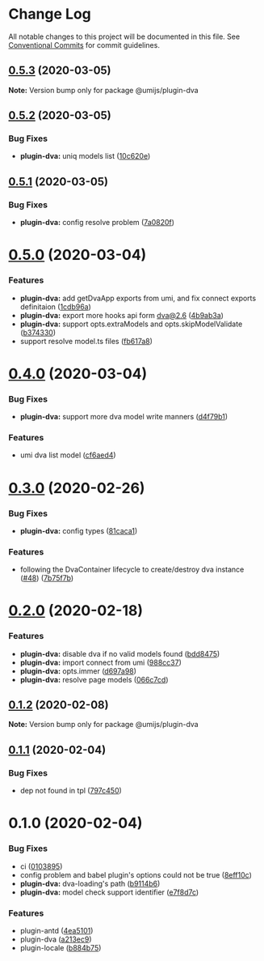 # Change Log

All notable changes to this project will be documented in this file. See [Conventional Commits](https://conventionalcommits.org) for commit guidelines.

## [0.5.3](https://github.com/umijs/plugins/compare/@umijs/plugin-dva@0.5.2...@umijs/plugin-dva@0.5.3) (2020-03-05)

**Note:** Version bump only for package @umijs/plugin-dva

## [0.5.2](https://github.com/umijs/plugins/compare/@umijs/plugin-dva@0.5.1...@umijs/plugin-dva@0.5.2) (2020-03-05)

### Bug Fixes

- **plugin-dva:** uniq models list ([10c620e](https://github.com/umijs/plugins/commit/10c620e0dc2b72bd75dc04ee9525b139889e0a43))

## [0.5.1](https://github.com/umijs/plugins/compare/@umijs/plugin-dva@0.5.0...@umijs/plugin-dva@0.5.1) (2020-03-05)

### Bug Fixes

- **plugin-dva:** config resolve problem ([7a0820f](https://github.com/umijs/plugins/commit/7a0820fee4e217ff9fd11d44df16fc97e0c99700))

# [0.5.0](https://github.com/umijs/plugins/compare/@umijs/plugin-dva@0.4.0...@umijs/plugin-dva@0.5.0) (2020-03-04)

### Features

- **plugin-dva:** add getDvaApp exports from umi, and fix connect exports definitaion ([1cdb96a](https://github.com/umijs/plugins/commit/1cdb96a0c5b402d8260c2f5dc9afc35158dc5dec))
- **plugin-dva:** export more hooks api form dva@2.6 ([4b9ab3a](https://github.com/umijs/plugins/commit/4b9ab3a0b63aa3ec6f8c5a79317545f09879a49c))
- **plugin-dva:** support opts.extraModels and opts.skipModelValidate ([b374330](https://github.com/umijs/plugins/commit/b374330575da62d10743ee2cdb2950585f026163))
- support resolve model.ts files ([fb617a8](https://github.com/umijs/plugins/commit/fb617a813289df2956a7d59760825ae5f657dfbe))

# [0.4.0](https://github.com/umijs/plugins/compare/@umijs/plugin-dva@0.3.0...@umijs/plugin-dva@0.4.0) (2020-03-04)

### Bug Fixes

- **plugin-dva:** support more dva model write manners ([d4f79b1](https://github.com/umijs/plugins/commit/d4f79b1798c7cd73cefc69ad32eb6b7992cb578b))

### Features

- umi dva list model ([cf6aed4](https://github.com/umijs/plugins/commit/cf6aed4f3d8e7870c97194c57c02b6ee67c08d29))

# [0.3.0](https://github.com/umijs/plugins/compare/@umijs/plugin-dva@0.2.0...@umijs/plugin-dva@0.3.0) (2020-02-26)

### Bug Fixes

- **plugin-dva:** config types ([81caca1](https://github.com/umijs/plugins/commit/81caca172913b3945ecbc9b3fb44b5cae2125eb0))

### Features

- following the DvaContainer lifecycle to create/destroy dva instance ([#48](https://github.com/umijs/plugins/issues/48)) ([7b75f7b](https://github.com/umijs/plugins/commit/7b75f7b5244b2eccc8d4a1adbdadf502fe58018f))

# [0.2.0](https://github.com/umijs/plugins/compare/@umijs/plugin-dva@0.1.2...@umijs/plugin-dva@0.2.0) (2020-02-18)

### Features

- **plugin-dva:** disable dva if no valid models found ([bdd8475](https://github.com/umijs/plugins/commit/bdd8475c631c8460668562f563d19c3052876730))
- **plugin-dva:** import connect from umi ([988cc37](https://github.com/umijs/plugins/commit/988cc3749654f21efc203b79efc56ac2c9327c29))
- **plugin-dva:** opts.immer ([d697a98](https://github.com/umijs/plugins/commit/d697a98059f1cd73cbd66edbe424ee0fd9d39b0d))
- **plugin-dva:** resolve page models ([066c7cd](https://github.com/umijs/plugins/commit/066c7cdafaea3a94f9c242a6d1f98a1871596440))

## [0.1.2](https://github.com/umijs/plugins/compare/@umijs/plugin-dva@0.1.1...@umijs/plugin-dva@0.1.2) (2020-02-08)

**Note:** Version bump only for package @umijs/plugin-dva

## [0.1.1](https://github.com/umijs/plugins/compare/@umijs/plugin-dva@0.1.0...@umijs/plugin-dva@0.1.1) (2020-02-04)

### Bug Fixes

- dep not found in tpl ([797c450](https://github.com/umijs/plugins/commit/797c450b4fb6f77c4ac0041092d328896c9dce20))

# 0.1.0 (2020-02-04)

### Bug Fixes

- ci ([0103895](https://github.com/umijs/plugins/commit/0103895dc6f4cf63bb8e0da120494b2d7e40af01))
- config problem and babel plugin's options could not be true ([8eff10c](https://github.com/umijs/plugins/commit/8eff10cbc9bad5c85a2fc52db2f0e772e53c4da4))
- **plugin-dva:** dva-loading's path ([b9114b6](https://github.com/umijs/plugins/commit/b9114b6cf0a3e809eabb40685ee8e1c027c5e5ea))
- **plugin-dva:** model check support identifier ([e7f8d7c](https://github.com/umijs/plugins/commit/e7f8d7c93d7ba5f0afe3b8626b579026eed0875e))

### Features

- plugin-antd ([4ea5101](https://github.com/umijs/plugins/commit/4ea510187687fb9ce45449c6a6bb07182b761edc))
- plugin-dva ([a213ec9](https://github.com/umijs/plugins/commit/a213ec978115bcbfb46e514ce2eb05f7bfeb8039))
- plugin-locale ([b884b75](https://github.com/umijs/plugins/commit/b884b7568eb7f677bc5a8341b8d7c52c252f7c6a))
